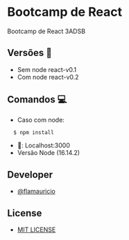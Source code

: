 # Bootcamp de React
Bootcamp de React 3ADSB

## Versões 🚀
- Sem node react-v0.1
- Com node react-v0.2

## Comandos 💻
- Caso com node:
```bash 
  $ npm install
```
- 🚪: Localhost:3000
- Versão Node (16.14.2)

## Developer
- <a href="https://github.com/flamauricio"> @flamauricio <a/>
  
## License
- <a href="github.com/flamauricio/BootcampReact/blob/main/LICENSE"> MIT LICENSE <a/>
